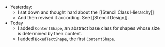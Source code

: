 - Yesterday:
    - I sat down and thought hard about the [[Stencil Class Hierarchy]]
    - And then revised it according.  See [[Stencil Design]].
- Today
    - I added `ContentShape`, an abstract base class for shapes whose size is determined by their content.
    - I added `BoxedTextShape`, the first `ContentShape`.